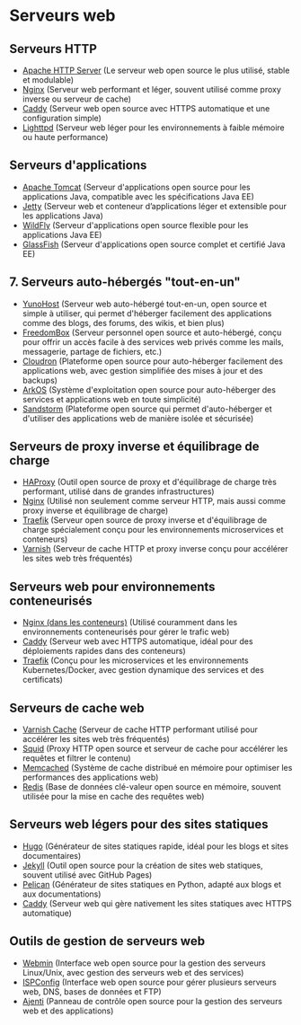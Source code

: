 # Serveurs web

## Serveurs HTTP
  - [Apache HTTP Server](https://httpd.apache.org/) (Le serveur web open source le plus utilisé, stable et modulable)
  - [Nginx](https://www.nginx.com/) (Serveur web performant et léger, souvent utilisé comme proxy inverse ou serveur de cache)
  - [Caddy](https://caddyserver.com/) (Serveur web open source avec HTTPS automatique et une configuration simple)
  - [Lighttpd](https://www.lighttpd.net/) (Serveur web léger pour les environnements à faible mémoire ou haute performance)

## Serveurs d'applications
  - [Apache Tomcat](https://tomcat.apache.org/) (Serveur d'applications open source pour les applications Java, compatible avec les spécifications Java EE)
  - [Jetty](https://www.eclipse.org/jetty/) (Serveur web et conteneur d’applications léger et extensible pour les applications Java)
  - [WildFly](https://www.wildfly.org/) (Serveur d'applications open source flexible pour les applications Java EE)
  - [GlassFish](https://javaee.github.io/glassfish/) (Serveur d'applications open source complet et certifié Java EE)

## 7. Serveurs auto-hébergés "tout-en-un"
  - [YunoHost](https://yunohost.org/) (Serveur web auto-hébergé tout-en-un, open source et simple à utiliser, qui permet d'héberger facilement des applications comme des blogs, des forums, des wikis, et bien plus)
  - [FreedomBox](https://www.freedombox.org/) (Serveur personnel open source et auto-hébergé, conçu pour offrir un accès facile à des services web privés comme les mails, messagerie, partage de fichiers, etc.)
  - [Cloudron](https://www.cloudron.io/) (Plateforme open source pour auto-héberger facilement des applications web, avec gestion simplifiée des mises à jour et des backups)
  - [ArkOS](https://arkos.io/) (Système d'exploitation open source pour auto-héberger des services et applications web en toute simplicité)
  - [Sandstorm](https://sandstorm.io/) (Plateforme open source qui permet d'auto-héberger et d'utiliser des applications web de manière isolée et sécurisée)

## Serveurs de proxy inverse et équilibrage de charge
  - [HAProxy](http://www.haproxy.org/) (Outil open source de proxy et d'équilibrage de charge très performant, utilisé dans de grandes infrastructures)
  - [Nginx](https://www.nginx.com/) (Utilisé non seulement comme serveur HTTP, mais aussi comme proxy inverse et équilibrage de charge)
  - [Traefik](https://traefik.io/) (Serveur open source de proxy inverse et d'équilibrage de charge spécialement conçu pour les environnements microservices et conteneurs)
  - [Varnish](https://varnish-cache.org/) (Serveur de cache HTTP et proxy inverse conçu pour accélérer les sites web très fréquentés)

## Serveurs web pour environnements conteneurisés
  - [Nginx (dans les conteneurs)](https://www.nginx.com/) (Utilisé couramment dans les environnements conteneurisés pour gérer le trafic web)
  - [Caddy](https://caddyserver.com/) (Serveur web avec HTTPS automatique, idéal pour des déploiements rapides dans des conteneurs)
  - [Traefik](https://traefik.io/) (Conçu pour les microservices et les environnements Kubernetes/Docker, avec gestion dynamique des services et des certificats)

## Serveurs de cache web
  - [Varnish Cache](https://varnish-cache.org/) (Serveur de cache HTTP performant utilisé pour accélérer les sites web très fréquentés)
  - [Squid](http://www.squid-cache.org/) (Proxy HTTP open source et serveur de cache pour accélérer les requêtes et filtrer le contenu)
  - [Memcached](https://memcached.org/) (Système de cache distribué en mémoire pour optimiser les performances des applications web)
  - [Redis](https://redis.io/) (Base de données clé-valeur open source en mémoire, souvent utilisée pour la mise en cache des requêtes web)

## Serveurs web légers pour des sites statiques
  - [Hugo](https://gohugo.io/) (Générateur de sites statiques rapide, idéal pour les blogs et sites documentaires)
  - [Jekyll](https://jekyllrb.com/) (Outil open source pour la création de sites web statiques, souvent utilisé avec GitHub Pages)
  - [Pelican](https://blog.getpelican.com/) (Générateur de sites statiques en Python, adapté aux blogs et aux documentations)
  - [Caddy](https://caddyserver.com/) (Serveur web qui gère nativement les sites statiques avec HTTPS automatique)

## Outils de gestion de serveurs web
  - [Webmin](http://www.webmin.com/) (Interface web open source pour la gestion des serveurs Linux/Unix, avec gestion des serveurs web et des services)
  - [ISPConfig](https://www.ispconfig.org/) (Interface web open source pour gérer plusieurs serveurs web, DNS, bases de données et FTP)
  - [Ajenti](https://ajenti.org/) (Panneau de contrôle open source pour la gestion des serveurs web et des applications)


